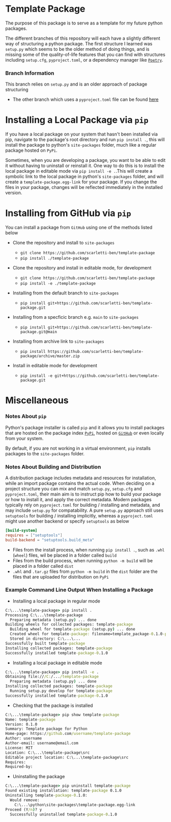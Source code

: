 # Template Package
The purpose of this package is to serve as a template for my future python packages.

The different branches of this repository will each have a slightly different way of structuring a python package. The first structure I learned was `setup.py` which seems to be the older method of doing things, and is missing some of the quality-of-life features that you can find with structures including `setup.cfg`, `pyproject.toml`, or a dependency manager like [`Poetry`](https://python-poetry.org/).

### Branch Information
This branch relies on `setup.py` and is an older approach of package structuring
- The other branch which uses a `pyproject.toml` file can be found [here](https://github.com/scarletti-ben/template-package/tree/with-pyproject-toml)

# Installing a Local Package via `pip`
If you have a local package on your system that hasn't been installed via pip, navigate to the package's root directory and run `pip install .`, this will install the package to python's `site-packages` folder, much like a regular package hosted on `PyPi`.

Sometimes, when you are developing a package, you want to be able to edit it without having to uninstall or reinstall it. One way to do this is to install the local package in editable mode via `pip install -e .`.This will create a symbolic link to the local package in python's `site-packages` folder, and will create a `template-package.egg-link` for your package. If you change the files in your package, changes will be reflected immediately in the installed version.

# Installing from GitHub via `pip`
You can install a package from `GitHub` using one of the methods listed below

- Clone the repository and install to `site-packages`
  - `git clone https://github.com/scarletti-ben/template-package`
  - `pip install ./template-package`

- Clone the repository and install in editable mode, for development
  - `git clone https://github.com/scarletti-ben/template-package`
  - `pip install -e ./template-package`

- Installing from the default branch to `site-packages`
  - `pip install git+https://github.com/scarletti-ben/template-package.git`

- Installing from a specficic branch e.g. `main` to `site-packages`
  - `pip install git+https://github.com/scarletti-ben/template-package.git@main`

- Installing from archive link to `site-packages`
  - `pip install https://github.com/scarletti-ben/template-package/archive/master.zip`

- Install in editable mode for development
  - `pip install -e git+https://github.com/scarletti-ben/template-package.git`

# Miscellaneous

### Notes About `pip`
Python's package installer is called `pip` and it allows you to install packages that are hosted on the package index [`PyPi`](https://pypi.org/), hosted on [`GitHub`](https://github.com/) or even locally from your system.

By default, if you are not working in a virtual environment, `pip` installs packages to the `site-packages` folder.

### Notes About Building and Distribution
A distribution package includes metadata and resources for installation, while an import package contains the actual code. When deciding on a project structure you can mix and match `setup.py`, `setup.cfg` and `pyproject.toml`, their main aim is to instruct pip how to build your package or how to install it, and apply the correct metadata. Modern packages typically rely on `pyproject.toml` for building / installing and metadata, and may include `setup.py` for compatability. A pure `setup.py` approach still uses `setuptools` for building / installing implicitly, whereas a `pyproject.toml` might use another backend or specify `setuptools` as below
```toml
[build-system]
requires = ["setuptools"]
build-backend = "setuptools.build_meta"
```
- Files from the install process, when running `pip install .`, such as `.whl` (`wheel`) files, wil be placed in a folder called `build`
- Files from the build process, when running `python -m build` will be placed in a folder called `dist`
- `.whl` and `.tar.gz` files from `python -m build` in the `dist` folder are the files that are uploaded for distribution on `PyPi`

### Example Command Line Output When Installing a Package
- Installing a local package in regular mode
```cmd
C:\...\template-package> pip install .
Processing C:\...\template-package
  Preparing metadata (setup.py) ... done
Building wheels for collected packages: template-package
  Building wheel for template-package (setup.py) ... done
  Created wheel for template-package: filename=template_package-0.1.0-py3-none-any.whl size=4249 sha256=...
  Stored in directory: C:\...\...
Successfully built template-package
Installing collected packages: template-package
Successfully installed template-package-0.1.0
```

- Installing a local package in editable mode
```cmd
C:\...\template-package> pip install -e .
Obtaining file:///C:/.../template-package
  Preparing metadata (setup.py) ... done
Installing collected packages: template-package
  Running setup.py develop for template-package
Successfully installed template-package-0.1.0
```

- Checking that the package is installed
```cmd
C:\...\template-package> pip show template-package
Name: template-package
Version: 0.1.0
Summary: Template package for Python
Home-page: https://github.com/username/template-package
Author: username
Author-email: username@email.com
License: MIT
Location: C:\...\template-package\src
Editable project location: C:\...\template-package\src
Requires: 
Required-by:
```

- Uninstalling the package
```cmd
C:\...\template-package> pip uninstall template-package
Found existing installation: template-package 0.1.0
Uninstalling template-package-0.1.0:
  Would remove:
    C:\...\python\site-packages\template-package.egg-link
Proceed (Y/n)? y
  Successfully uninstalled template-package-0.1.0
```
